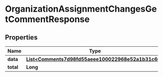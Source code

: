 

# OrganizationAssignmentChangesGetCommentResponse


## Properties

| Name | Type | Description | Notes |
|------------ | ------------- | ------------- | -------------|
|**data** | [**List&lt;Comments7d98fd55aeee100022968e52a1b31c60&gt;**](Comments7d98fd55aeee100022968e52a1b31c60.md) |  |  [optional] |
|**total** | **Long** |  |  [optional] |



